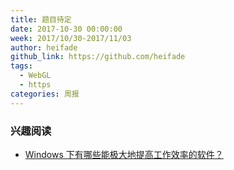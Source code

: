 ```yaml
---
title: 题目待定
date: 2017-10-30 00:00:00
week: 2017/10/30-2017/11/03
author: heifade
github_link: https://github.com/heifade
tags:
  - WebGL
  - https
categories: 周报
---
```


### 兴趣阅读

- [Windows 下有哪些能极大地提高工作效率的软件？](https://www.zhihu.com/question/22919326/answer/252382602)
